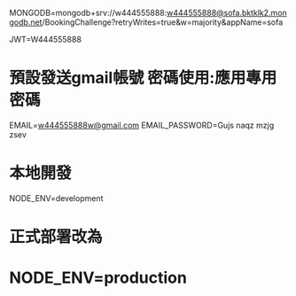 <!--
 * @Author: w444555888 w444555888@yahoo.com.tw
 * @Date: 2025-02-04 22:31:37
 * @LastEditors: w444555888 w444555888@yahoo.com.tw
 * @LastEditTime: 2025-02-04 22:33:41
 * @FilePath: \my-app\basicEnvSetting.md
 * @Description: 这是默认设置,请设置`customMade`, 打开koroFileHeader查看配置 进行设置: https://github.com/OBKoro1/koro1FileHeader/wiki/%E9%85%8D%E7%BD%AE
-->
MONGODB=mongodb+srv://w444555888:w444555888@sofa.bktklk2.mongodb.net/BookingChallenge?retryWrites=true&w=majority&appName=sofa

JWT=W444555888

# 預設發送gmail帳號 密碼使用:應用專用密碼
EMAIL=w444555888w@gmail.com
EMAIL_PASSWORD=Gujs naqz mzjg zsev

# 本地開發
NODE_ENV=development

# 正式部署改為
# NODE_ENV=production